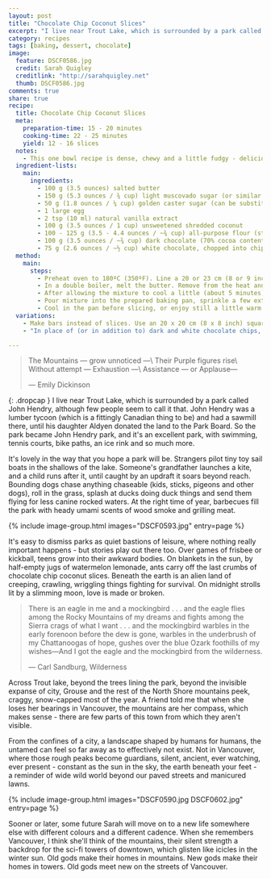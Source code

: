 ```yaml
---
layout: post
title: "Chocolate Chip Coconut Slices"
excerpt: "I live near Trout Lake, which is surrounded by a park called John Hendry, although few people seem to call it that. John Hendry was a lumber tycoon (which is a fittingly Canadian thing to be) and had a sawmill there, until his daughter Aldyen donated the land to the Park Board."
category: recipes
tags: [baking, dessert, chocolate]
image:
  feature: DSCF0586.jpg
  credit: Sarah Quigley
  creditlink: "http://sarahquigley.net"
  thumb: DSCF0586.jpg
comments: true
share: true
recipe:
  title: Chocolate Chip Coconut Slices
  meta:
    preparation-time: 15 - 20 minutes
    cooking-time: 22 - 25 minutes
    yield: 12 - 16 slices
  notes:
    - This one bowl recipe is dense, chewy and a little fudgy - delicious enough to charm coconut lovers and sceptics alike. If you find these slices a little greasy fresh from the oven, leave them to cool completely (or even to sit overnight) - this will allow oils from the coconut to be reabsorbed.
  ingredient-lists:
    main:
      ingredients:
        - 100 g (3.5 ounces) salted butter
        - 150 g (5.3 ounces / ¾ cup) light muscovado sugar (or similar light sticky brown sugar)
        - 50 g (1.8 ounces / ¼ cup) golden caster sugar (can be substituted with any natural sugar, or if necessary, white sugar)
        - 1 large egg
        - 2 tsp (10 ml) natural vanilla extract
        - 100 g (3.5 ounces / 1 cup) unsweetened shredded coconut
        - 100 - 125 g (3.5 - 4.4 ounces / ~¾ cup) all-purpose flour (start with 100g, if batter is not fairly thick add extra 25g)
        - 100 g (3.5 ounces / ~¾ cup) dark chocolate (70% cocoa content), chopped into chips
        - 75 g (2.6 ounces / ~½ cup) white chocolate, chopped into chips
  method:
    main:
      steps:
        - Preheat oven to 180ºC (350ºF). Line a 20 or 23 cm (8 or 9 inch) round pan with parchment paper (or aluminium foil), and butter the parchment.
        - In a double boiler, melt the butter. Remove from the heat and stir in both types of sugar.
        - After allowing the mixture to cool a little (about 5 minutes), stir in egg, flour and coconut. Fold in chocolate chips.
        - Pour mixture into the prepared baking pan, sprinkle a few extra chocolate chips on top if desired and bake for 22 - 25 minutes (until the top has turned a nice golden brown colour and the edges are beginning to darken.
        - Cool in the pan before slicing, or enjoy still a little warm and gooey from the oven.
  variations:
    - Make bars instead of slices. Use an 20 x 20 cm (8 x 8 inch) square pan, instead of a round pan.
    - "In place of (or in addition to) dark and white chocolate chips, try milk chocolate, butterscotch or even yoghurt chips, dried fruit or nuts, or your favourite candy."

---
```


> The Mountains — grow unnoticed —\\
> Their Purple figures rise\\
> Without attempt — Exhaustion —\\
> Assistance — or Applause—
>
> — Emily Dickinson

{: .dropcap }
I live near Trout Lake, which is surrounded by a park called John Hendry, although few people seem to call it that. John Hendry was a lumber tycoon (which is a fittingly Canadian thing to be) and had a sawmill there, until his daughter Aldyen donated the land to the Park Board. So the park became John Hendry park, and it's an excellent park, with swimming, tennis courts, bike paths, an ice rink and so much more.

It's lovely in the way that you hope a park will be. Strangers pilot tiny toy sail boats in the shallows of the lake. Someone's grandfather launches a kite, and a child runs after it, until caught by an updraft it soars beyond reach. Bounding dogs chase anything chaseable (kids, sticks, pigeons and other dogs), roll in the grass, splash at ducks doing duck things and send them flying for less canine rocked waters. At the right time of year, barbecues fill the park with heady umami scents of wood smoke and grilling meat.

{% include image-group.html images="DSCF0593.jpg" entry=page %}

It's easy to dismiss parks as quiet bastions of leisure, where nothing really important happens - but stories play out there too. Over games of frisbee or kickball, teens grow into their awkward bodies. On blankets in the sun, by half-empty jugs of watermelon lemonade, ants carry off the last crumbs of chocolate chip coconut slices. Beneath the earth is an alien land of creeping, crawling, wriggling things fighting for survival. On midnight strolls lit by a slimming moon, love is made or broken.

> There is an eagle in me and a mockingbird . . . and the eagle flies among the Rocky Mountains of my dreams and fights among the Sierra crags of what I want . . . and the mockingbird warbles in the early forenoon before the dew is gone, warbles in the underbrush of my Chattanoogas of hope, gushes over the blue Ozark foothills of my wishes—And I got the eagle and the mockingbird from the wilderness.
> 
> — Carl Sandburg, Wilderness

Across Trout lake, beyond the trees lining the park, beyond the invisible expanse of city, Grouse and the rest of the North Shore mountains peek, craggy, snow-capped most of the year. A friend told me that when she loses her bearings in Vancouver, the mountains are her compass, which makes sense - there are few parts of this town from which they aren't visible.

From the confines of a city, a landscape shaped by humans for humans, the untamed can feel so far away as to effectively not exist. Not in Vancouver, where those rough peaks become guardians, silent, ancient, ever watching, ever present - constant as the sun in the sky, the earth beneath your feet - a reminder of wide wild world beyond our paved streets and manicured lawns.

{% include image-group.html images="DSCF0590.jpg DSCF0602.jpg" entry=page %}

Sooner or later, some future Sarah will move on to a new life somewhere else with different colours and a different cadence. When she remembers Vancouver, I think she'll think of the mountains, their silent strength a backdrop for the sci-fi towers of downtown, which glisten like icicles in the winter sun. Old gods make their homes in mountains. New gods make their homes in towers. Old gods meet new on the streets of Vancouver.
